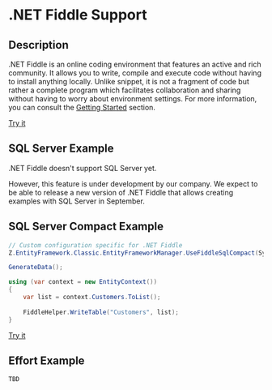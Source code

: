 # .NET Fiddle Support

## Description
.NET Fiddle is an online coding environment that features an active and rich community. It allows you to write, compile and execute code without having to install anything locally. Unlike snippet, it is not a fragment of code but rather a complete program which facilitates collaboration and sharing without having to worry about environment settings. For more information, you can consult the [Getting Started](https://dotnetfiddle.net/GettingStarted/) section.

[Try it](https://dotnetfiddle.net/)

## SQL Server Example
 .NET Fiddle doesn't support SQL Server yet.

However, this feature is under development by our company. We expect to be able to release a new version of .NET Fiddle that allows creating examples with SQL Server in September.

## SQL Server Compact Example
```csharp
// Custom configuration specific for .NET Fiddle
Z.EntityFramework.Classic.EntityFrameworkManager.UseFiddleSqlCompact(System.Data.Entity.SqlServerCompact.SqlCeProviderServices.Instance, System.Data.SqlServerCe.SqlCeProviderFactory.Instance);

GenerateData();

using (var context = new EntityContext())
{
	var list = context.Customers.ToList();
	
	FiddleHelper.WriteTable("Customers", list);			
}
```

[Try it](https://dotnetfiddle.net/aw6MDk)

## Effort Example
```csharp
TBD
```

